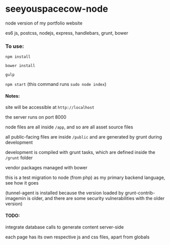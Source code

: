 # seeyouspacecow-node
node version of my portfolio website

es6 js, postcss, nodejs, express, handlebars, grunt, bower

### To use:

`npm install`

`bower install`

`gulp`

`npm start` (this command runs `sudo node index`)

#### Notes:

site will be accessible at `http://localhost` 

the server runs on port 8000

node files are all inside `/app`, and so are all asset source files

all public-facing files are inside `/public` and are generated by grunt during development

development is compiled with grunt tasks, which are defined inside the `/grunt` folder

vendor packages managed with bower

this is a test migration to node (from php) as my primary backend language, see how it goes

(tunnel-agent is installed because the version loaded by grunt-contrib-imagemin is older, and there are some security vulnerabilities with the older version)

#### TODO:

integrate database calls to generate content server-side

each page has its own respective js and css files, apart from globals